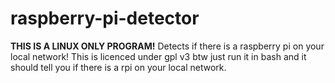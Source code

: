 # raspberry-pi-detector
**THIS IS A LINUX ONLY PROGRAM!**
Detects if there is a raspberry pi on your local network!
This is licenced under gpl v3 btw
just run it in bash and it should tell you if there is a rpi on your local network.
